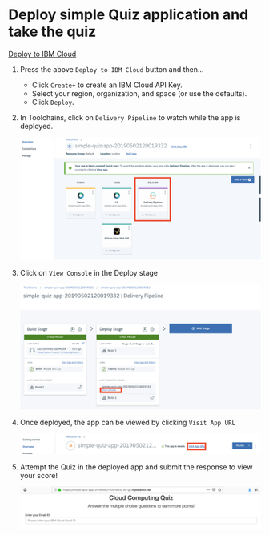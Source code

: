 # Deploy simple Quiz application and take the quiz

[Deploy to IBM Cloud](https://cloud.ibm.com/devops/setup/deploy?repository=https://github.com/RiyaMRoy04/simple-quiz-app.git)

1. Press the above `Deploy to IBM Cloud` button and then...

   * Click `Create+` to create an IBM Cloud API Key.
   * Select your region, organization, and space (or use the defaults).
   * Click `Deploy`.

2. In Toolchains, click on `Delivery Pipeline` to watch while the app is deployed. 

   ![toolchain-pipeline](doc/images/tool.png)
   
3. Click on `View Console` in the Deploy stage
   
   ![toolchain-pipeline](doc/images/1.png)
   
4. Once deployed, the app can be viewed by clicking `Visit App URL`

   ![toolchain-pipeline](doc/images/2.png)

5. Attempt the Quiz in the deployed app and submit the response to view your score!

   ![toolchain-pipeline](doc/images/3.png)
